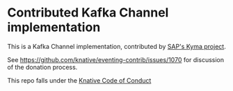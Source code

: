 # Contributed Kafka Channel implementation

This is a Kafka Channel implementation, contributed by
[SAP's Kyma project](https://github.com/kyma-incubator/knative-kafka).

See https://github.com/knative/eventing-contrib/issues/1070 for discussion of
the donation process.

This repo falls under the [Knative Code of Conduct](https://github.com/knative/community/blob/master/CODE-OF-CONDUCT.md)
